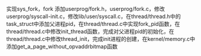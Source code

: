 实现sys_fork，fork
添加userprog/fork.h，userprog/fork.c，修改userprog/syscall-init.c，修改lib/user/syscall.c，在thread/thread.h中的task_struct中添加父进程pid，在thread/thread.c中实现fork_pid函数，在thread/thread.c中修改init_thread函数，完成对父进程pid的初始化，在thread/thread.c中修改thread_init，完成init进程的创建，在kernel/memory.c中添加get_a_page_without_opvaddrbitmap函数